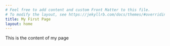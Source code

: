 ```yaml
---
# Feel free to add content and custom Front Matter to this file.
# To modify the layout, see https://jekyllrb.com/docs/themes/#overriding-theme-defaults
title: My First Page
layout: home
---
```


This is the content of my page